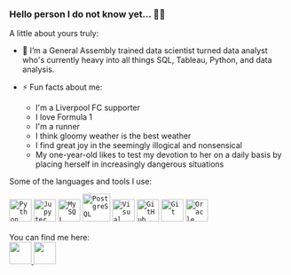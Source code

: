 ### Hello person I do not know yet... 👋🏾 

A little about yours truly:

* 🔭 I’m a General Assembly trained data scientist turned data analyst who's currently heavy into all things SQL, Tableau, Python, and data analysis. 

* ⚡ Fun facts about me: 
  * I'm a Liverpool FC supporter
  * I love Formula 1
  * I'm a runner
  * I think gloomy weather is the best weather
  * I find great joy in the seemingly illogical and nonsensical
  * My one-year-old likes to test my devotion to her on a daily basis by placing herself in increasingly dangerous situations

Some of the languages and tools I use:
<div>
	<code><img height="40" src="https://user-images.githubusercontent.com/25181517/183423507-c056a6f9-1ba8-4312-a350-19bcbc5a8697.png" alt="Python" title="Python" /></code>
	<code><img height="40" src="https://user-images.githubusercontent.com/25181517/183914128-3fc88b4a-4ac1-40e6-9443-9a30182379b7.png" alt="Jupyter Notebook" title="Jupyter Notebook" /></code>
	<code><img height="40" src="https://user-images.githubusercontent.com/25181517/183896128-ec99105a-ec1a-4d85-b08b-1aa1620b2046.png" alt="MySQL" title="MySQL" /></code>
	<code><img height="50" src="https://user-images.githubusercontent.com/25181517/117208740-bfb78400-adf5-11eb-97bb-09072b6bedfc.png" alt="PostgreSQL" title="PostgreSQL" /></code>
	<code><img height="40" src="https://user-images.githubusercontent.com/25181517/192108891-d86b6220-e232-423a-bf5f-90903e6887c3.png" alt="Visual Studio Code" title="Visual Studio Code" /></code>
	<code><img height="40" src="https://user-images.githubusercontent.com/25181517/192108374-8da61ba1-99ec-41d7-80b8-fb2f7c0a4948.png" alt="GitHub" title="GitHub" /></code>
	<code><img height="40" src="https://user-images.githubusercontent.com/25181517/192108372-f71d70ac-7ae6-4c0d-8395-51d8870c2ef0.png" alt="Git" title="Git" /></code>
	<code><img height="40" src="https://user-images.githubusercontent.com/25181517/117208736-bdedc080-adf5-11eb-912f-61c7d43705f6.png" alt="Oracle" title="Oracle" /></code>
</div>

<br>
You can find me here:
<br>
<a href="https://www.sean-atkinson.com/">
    <img height="40" src="https://cdn4.iconfinder.com/data/icons/essentials-74/24/004_-_Website-1024.png"/>
<a href="https://www.linkedin.com/in/atkinson-sean/">
    <img height="40" src="https://cdn2.iconfinder.com/data/icons/social-icon-3/512/social_style_3_in-306.png"/>
</a>

<!--
**sean-atkinson/sean-atkinson** is a ✨ _special_ ✨ repository because its `README.md` (this file) appears on your GitHub profile.

Here are some ideas to get you started:

- 🔭 I’m currently working on ...
- 🌱 I’m currently learning ...
- 👯 I’m looking to collaborate on ...
- 🤔 I’m looking for help with ...
- 💬 Ask me about ...
- 📫 How to reach me: ...
- 😄 Pronouns: ...
- ⚡ Fun fact: ...
-->
